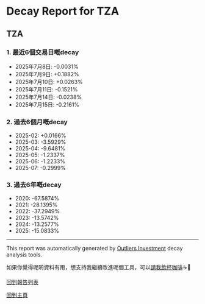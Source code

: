 # Decay Report for TZA

## TZA

### 1. 最近6個交易日嘅decay

- 2025年7月8日: -0.0031%
- 2025年7月9日: +0.1882%
- 2025年7月10日: +0.0263%
- 2025年7月11日: -0.1521%
- 2025年7月14日: -0.0238%
- 2025年7月15日: -0.2161%

### 2. 過去6個月嘅decay

- 2025-02: +0.0166%
- 2025-03: -3.5929%
- 2025-04: -9.6481%
- 2025-05: -1.2337%
- 2025-06: -1.2233%
- 2025-07: -0.2999%

### 3. 過去6年嘅decay

- 2020: -67.5874%
- 2021: -28.1395%
- 2022: -37.2949%
- 2023: -13.5742%
- 2024: -13.2577%
- 2025: -15.0833%

------------------------------
This report was automatically generated by [Outliers Investment](https://outliersecon.github.io/Outliers-Investment/) decay analysis tools.

如果你覺得呢啲資料有用，想支持我繼續改進呢個工具，可以[請我飲杯咖啡](https://buymeacoffee.com/outliersecon)☕🙏

[回到報告列表](https://outliersecon.github.io/Outliers-Investment/reports/reports_public)

[回到主頁](https://outliersecon.github.io/Outliers-Investment/)